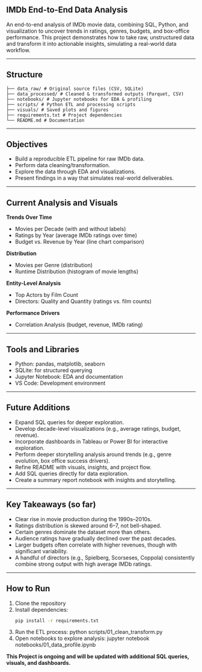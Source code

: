 ## IMDb End-to-End Data Analysis
An end-to-end analysis of IMDb movie data, combining SQL, Python, and visualization to uncover trends in ratings, genres, budgets, and box-office performance. This project demonstrates how to take raw, unstructured data and transform it into actionable insights, simulating a real-world data workflow. 

---

## Structure 
```
├── data_raw/ # Original source files (CSV, SQLite)
├── data_processed/ # Cleaned & transformed outputs (Parquet, CSV)
├── notebooks/ # Jupyter notebooks for EDA & profiling
├── scripts/ # Python ETL and processing scripts
├── visuals/ # Saved plots and figures
├── requirements.txt # Project dependencies
└── README.md # Documentation
```

---

## Objectives
- Build a reproducible ETL pipeline for raw IMDb data.
- Perform data cleaning/transformation.
- Explore the data through EDA and visualizations.
- Present findings in a way that simulates real-world deliverables.

---

## Current Analysis and Visuals
**Trends Over Time**
- Movies per Decade (with and without labels)
- Ratings by Year (average IMDb ratings over time)
- Budget vs. Revenue by Year (line chart comparison)

**Distribution**
- Movies per Genre (distribution)
- Runtime Distribution (histogram of movie lengths)

**Entity-Level Analysis**
- Top Actors by Film Count
- Directors: Quality and Quantity (ratings vs. film counts)

**Performance Drivers**
- Correlation Analysis (budget, revenue, IMDb rating)

---

## Tools and Libraries
- Python: pandas, matplotlib, seaborn
- SQLite: for structured querying
- Jupyter Notebook: EDA and documentation
- VS Code: Development environment

---

## Future Additions
- Expand SQL queries for deeper exploration.
- Develop decade-level visualizations (e.g., average ratings, budget, revenue).
- Incorporate dashboards in Tableau or Power BI for interactive exploration.
- Perform deeper storytelling analysis around trends (e.g., genre evolution, box
  office success drivers).
- Refine README with visuals, insights, and project flow.
- Add SQL queries directly for data exploration.
- Create a summary report notebook with insights and storytelling.
 
---

## Key Takeaways (so far)
- Clear rise in movie production during the 1990s–2010s.
- Ratings distribution is skewed around 6–7, not bell-shaped.
- Certain genres dominate the dataset more than others.
- Audience ratings have gradually declined over the past decades.
- Larger budgets often correlate with higher revenues, though with significant
  variability.
- A handful of directors (e.g., Spielberg, Scorseses, Coppola) consistently
  combine strong output with high average IMDb ratings.

---

## How to Run
1. Clone the repository
2. Install dependencies:
   ```bash
   pip install -r requirements.txt
3. Run the ETL process: python scripts/01_clean_transform.py
4. Open notebooks to explore analysis: jupyter notebook
   notebooks/01_data_profile.ipynb

**This Project is ongoing and will be updated with additional SQL queries, visuals, and dashboards.**
